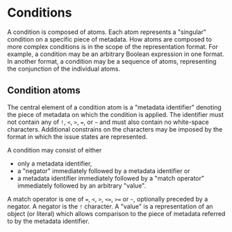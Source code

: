 # Conditions

A condition is composed of atoms. Each atom represents a "singular" condition on
a specific piece of metadata. How atoms are composed to more complex conditions
is in the scope of the representation format. For example, a condition may be an
arbitrary Boolean expression in one format. In another format, a condition may
be a sequence of atoms, representing the conjunction of the individual atoms.


## Condition atoms

The central element of a condition atom is a "metadata identifier" denoting the
piece of metadata on which the condition is applied. The identifier must not
contain any of `!`, `<`, `>`, `=`, or `~` and must also contain no white-space
characters. Additional constrains on the characters may be imposed by the format
in which the issue states are represented.

A condition may consist of either
 * only a metadata identifier,
 * a "negator" immediately followed by a metadata identifier or
 * a metadata identifier immediately followed by a "match operator" immediately
   followed by an arbitrary "value".

A match operator is one of `=`, `<`, `>`, `<=`, `>=` or `~`, optionally preceded
by a negator. A negator is the `!` character. A "value" is a representation of
an object (or literal) which allows comparison to the piece of metadata referred
to by the metadata identifier.

